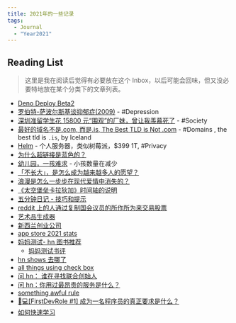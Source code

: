 ```yaml
---
title: 2021年的一些记录
tags:
  - Journal
  - "Year2021"
---
```


## Reading List

> 这里是我在阅读后觉得有必要放在这个 Inbox，以后可能会回味，但又没必要特地放在某个分类下的文章列表。

- [Deno Deploy Beta2](https://deno.com/blog/deploy-beta2)
- [罗伯特-萨波尔斯基谈抑郁症(2009)](https://www.robertsapolskyrocks.com/depression.html) - #Depression
- [深圳准留学生花 15800 元“围观”的厂妹，曾让我羡慕死了](https://cj.sina.com.cn/articles/view/1154814715/44d512fb01900wn2x) - #Society
- [最好的域名不是.com, 而是.is, The Best TLD is Not .com](https://slc.is/#The%20Best%20TLD%20is%20Not%20.com) - #Domains , the best tld is `.is`, by Iceland
- [Helm](https://thehelm.com/) - 个人服务器，类似树莓派，$399 1T, #Privacy
- [为什么超链接是蓝色的？](https://blog.mozilla.org/en/internet-culture/deep-dives/why-are-hyperlinks-blue/)
- [幼儿园，一孩难求](https://mp.weixin.qq.com/s/b6TLj4b2rhexEjDT-u4jHA) - 小孩数量在减少
- [「不长大」，是怎么成为越来越多人的愿望？](https://mp.weixin.qq.com/s/XhRf8pvVxljAAzAd81_bLg)
- [浪漫是怎么一步步在现代爱情中消失的？](https://mp.weixin.qq.com/s/5uKyMHd2G4bunZIZ9YFYYg)
- [《太空堡垒卡拉狄加》时间轴的说明](https://zh.e-pistolas.org/entire-battlestar-galactica-timeline-explained)
- [五分钟日记 - 技巧和提示](https://briansunter.com/blog/five-minute-journal/)
- [reddit 上的人通过复制国会议员的所作所为来交易股票](https://text.npr.org/1039313011)
- [艺术品生成器](https://colors.jaylow.se/)
- [新西兰创业公司](https://www.failory.com/startups/new-zealand)
- [app store 2021 stats](https://42matters.com/ios-apple-app-store-statistics-and-trends)
- [妈妈测试- hn 图书推荐](https://hacker-recommended-books.vercel.app/category/0/past-6-months/page/0/5)
  - [妈妈测试书评](https://book.douban.com/review/10002244/)
- [hn shows 去哪了](https://news.ycombinator.com/item?id=28682173)
- [all things using check box](https://www.bryanbraun.com/2021/09/21/i-keep-making-things-out-of-checkboxes/)
- [问 hn： 谁在寻找联合创始人](https://news.ycombinator.com/item?id=25644817)
- [问 hn：你用过最昂贵的服务是什么？](https://news.ycombinator.com/item?id=26990815)
- [something awful rule](https://www.somethingawful.com/forum-rules/forum-rules/)
- [👨💻[FirstDevRole #1] 成为一名程序员的真正要求是什么？](https://dev.to/antoniopk/firstdevrole-1-what-are-the-real-requirements-for-becoming-a-programmer-2e1p)
- [如何快速学习](https://www.joshwcomeau.com/blog/how-to-learn-stuff-quickly/#%2F%2F%2F%2F%2F%2F/)

